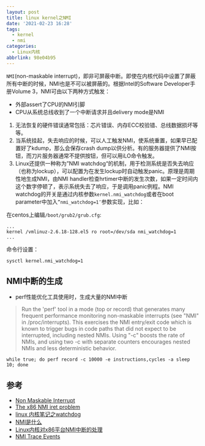 ```yaml
---
layout: post
title: linux kernel之NMI
date: '2021-02-23 16:28'
tags:
  - kernel
  - nmi
categories:
  - Linux内核
abbrlink: 98e04b95
---
```


`NMI`(non-maskable interrupt)，即非可屏蔽中断。即使在内核代码中设置了屏蔽所有中断的时候，NMI也是不可以被屏蔽的。根据Intel的Software Developer手册Volume 3，NMI可由以下两种方式触发：

- 外部assert了CPU的NMI引脚
- CPU从系统总线收到了一个中断请求并且delivery mode是NMI

<!--more-->

1. 无法恢复的硬件错误通常包括：芯片错误、内存ECC校验错、总线数据损坏等等。
2. 当系统挂起，失去响应的时候，可以人工触发NMI，使系统重置，如果早已配置好了kdump，那么会保存crash dump以供分析。有的服务器提供了NMI按钮，而刀片服务器通常不提供按钮，但可以用iLO命令触发。
3. Linux还提供一种称为”NMI watchdog“的机制，用于检测系统是否失去响应（也称为lockup），可以配置为在发生lockup时自动触发panic。原理是周期性地生成NMI，由NMI handler检查hrtimer中断的发生次数，如果一定时间内这个数字停顿了，表示系统失去了响应，于是调用panic例程。NMI watchdog的开关是通过内核参数`kernel.nmi_watchdog`或者在boot parameter中加入`”nmi_watchdog=1″`参数实现，比如：

在centos上编辑`/boot/grub2/grub.cfg`:
```
...
kernel /vmlinuz-2.6.18-128.el5 ro root=/dev/sda nmi_watchdog=1
...
```

命令行设置：
``` shell
sysctl kernel.nmi_watchdog=1
```

## NMI中断的生成

- perf性能优化工具使用时，生成大量的NMI中断

> Run the 'perf' tool in a mode (top or record) that generates many frequent performance monitoring non-maskable interrupts (see "NMI" in /proc/interrupts).  This exercises the NMI entry/exit code which is known to trigger bugs in code paths that did not expect to be interrupted, including nested NMIs.  Using "-c" boosts the rate of NMIs, and using two -c with separate counters encourages nested NMIs and less deterministic behavior.
``` shell
while true; do perf record -c 10000 -e instructions,cycles -a sleep 10; done
```

## 参考

- [Non Maskable Interrupt](https://wiki.osdev.org/Non_Maskable_Interrupt)
- [The x86 NMI iret problem](https://lwn.net/Articles/484932/)
- [linux 内核笔记之watchdog](https://blog.csdn.net/yhb1047818384/article/details/70833825)
- [NMI是什么](http://linuxperf.com/?p=72)
- [Linux内核对x86平台NMI中断的处理](http://blog.bytemem.com/post/linux-kernel-nmi-handler-x86)
- [NMI Trace Events](https://www.kernel.org/doc/html/latest/trace/events-nmi.html)
